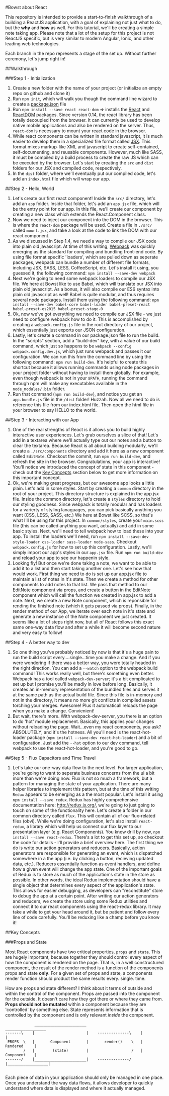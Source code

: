 #Bowst about React

This repository is intended to provide a start-to-finish walkthrough of a building a ReactJS application, with a goal of explaining not just what to do, but the **why** and **how** as well. For this tutorial, we'll be creating a simple note taking app.  Please note that a lot of the setup for this project is not ReactJS specific, but is very similar to modern Angular, Ionic, and other leading web technologies.

Each branch in the repo represents a stage of the set up.  Without further ceremony, let's jump right in!

##Walkthrough

###Step 1 - Initialization

1. Create a new folder with the name of your project (or initialize an empty repo on github and clone it)
2. Run `npm init`, which will walk you though the command line wizard to create a [package.json](https://docs.npmjs.com/files/package.json) file
3. Run `npm install --save react react-dom` => installs the [React](https://facebook.github.io/react/) and [ReactDOM](https://facebook.github.io/react/docs/top-level-api.html#reactdom) packages.  Since version 0.14, the react library has been totally decoupled from the browser.  It can currently be used to develop native mobile applications and also be rendered on the server. Thus, `react-dom` is necessary to mount your react code in the browser.
4. While react components can be written in standard javascript, it is much easier to develop them in a specialized file format called [JSX](https://facebook.github.io/react/docs/jsx-in-depth.html).  This format mixes markup-like XML and javascript to create self-contained, self-documenting, and reusable components.  However, much like SASS, it must be compiled by a build process to create the raw JS which can be executed by the browser.  Let's start by creating the `src` and `dist` folders for our JSX and compiled code, respectively.
5. In the `dist` folder, where we'll eventually put our compiled code, let's add an `index.html` file which will wrap our app.

##Step 2 - Hello, World

1. Let's create our first react component!  Inside the `src/` directory, let's add an `app` folder.  Inside that folder, let's add an `app.jsx` file, which will be the entry point for our app.  In this file, we'll create our component by creating a new class which extends the React.Component class.
2. Now we need to inject our component into the DOM in the browser.  This is where the `react-dom` package will be used.  Create a file in `./src/` called `mount.jsx`, and take a look at the code to link the DOM with our react component.
3. As we discussed in Step 1.4, we need a way to compile our JSX code into plain old javascript.  At time of this writing, [Webpack](https://webpack.github.io/docs/) was quickly emerging as the standard for compiling and bundling front-end code.  By using file format specific 'loaders', which are pulled down as seperate packages, webpack can bundle a number of different file formats, including JSX, SASS, LESS, CoffeeScript, etc.  Let's install it using, you guessed it, the following command: `npm install --save-dev webpack`
4. Next we're going to need some webpack loaders to compile our JSX file.  We here at Bowst like to use Babel, which will translate our JSX into plain old javascript.  As a bonus, it will also compile our ES6 syntax into plain old javascript as well!  Babel is quite modular, and thus requires several node packages.  Install them using the following command: `npm install --save-dev babel-core babel-loader babel-preset-react babel-preset-es2015 babel-preset-stage-0`
5. Ok, now we've got everything we need to compile our JSX file - we just need to configure webpack how to do it.  This is accomplished by creating a `webpack.config.js` file in the root directory of our project, which essentially just exports our JSON configuration.
6. Lastly, let's create a command in our package.json file to run the build.  In the "scripts" section, add a "build-dev" key, with a value of our build command, which just so happens to be `webpack --config webpack.config.dev.js`, which just runs webpack and passes it our configuration.  We can run this from the command line by using the following command: `npm run build-dev`.  It's helpful to create this shortcut because it allows running commands using node packages in your project folder without having to install them globally.  For example, even though webpack is not in your `$PATH`, running the command through npm will make any executables available in the `node_modules/.bin` folder.
7. Run that command (`npm run build-dev`), and notice you get an `app.bundle.js` file in the `/dist` folder!  Huzzah. Now all we need to do is reference this file from our index.html file.  Then open the html file in your browser to say HELLO to the world.

##Step 3 - Interacting with our App

1. One of the real strengths of React is it allows you to build highly interactive user experiences.  Let's grab ourselves a slice of that!  Let's add in a textarea where we'll actually type out our notes and a button to clear the textarea.  Because React is all about building modularly, we'll create a `./src/components` directory and add it here as a new component called `EditNote`.  Checkout the commit, run `npm run build-dev`, and refresh the site in the browser. Congratulations, your app is interactive!  You'll notice we introduced the concept of state in this component - check out the [Key Concepts](#key-concepts) section below to get more information on this important concept.
2. Ok, we're making great progress, but our awesome app looks a little plain.  Let's add in some styles.  Start by creating a `common` directory in the root of your project.  This directory structure is explained in the app.jsx file.  Inside the common directory, let's create a `styles` directory to hold our styling goodness.  Since webpack is totally modular and has loaders for a varierty of styling lanaguages, you can pick basically anything you want (CSS, LESS, SASS, etc.)  We here at Bowst like SCSS, so that's what I'll be using for this project.  In `common/styles`, create your `main.scss` file (this can be called anything you want, actually) and add in some basic styles.  Next, we'll need to tell webpack how to load these into your app.  To install the loaders we'll need, run `npm install --save-dev style-loader css-loader sass-loader node-sass`.  Checkout `webpack.config.js` for how to set up this configuration.  Lastly, we'll simply import our app's styles in our `app.jsx` file.  Run `npm run build-dev` and reload your app to see our happenin style.
3. Looking fly!  But once we're done taking a note, we want to be able to add it to a list and then start taking another one.  Let's see how that would work.  First thing we need to do is set up our app.jsx file to maintain a list of notes in it's state.  Then we create a method for other components to add notes to that list.  We pass that method to our EditNote component via props, and create a button in the EditNote component which will call the function we created in app.jsx to add a note.  Next, we create a new Note component, which is reponsible for rending the finished note (which it gets passed via props).  Finally, in the render method of our App, we iterate over each note in it's state and generate a new instance of the Note component we just created.  It seems like a lot of steps right now, but all of React follows this exact same one-way data flow and after a while it will become second nature and very easy to follow!

##Step 4 - A better way to dev

1. So one thing you've probably noticed by now is that it's a huge pain to run the build script every....single...time you make a change. And if you were wondering if there was a better way, you were totally headed in the right direction.  You can add a `--watch` option to the webpack build command!  This works really well, but there's something even better.  Webpack has a tool called `webpack-dev-server`; it's a bit complicated to set up but I promise you'll be madly in love before long.  Basically, it creates an in-memory representation of the bundled files and serves it at the same path as the actual build file.  Since this file is in-memory and not in the directory, it means no more git conflicts in compiled assets torching your merges.  Awesome!  Plus it automaticall reloads the page when you make a change.  Convienient!
2. But wait, there's more.  With webpack-dev-server, you there is an option to do 'hot' module replacement.  Basically, this applies your changes without reloading the page.  Wait...even my react components, you ask?  ABSOLUTELY, and it's the hotness.  All you'll need is the react-hot-loader package (`npm install --save-dev react-hot-loader`) and a bit of configuration. Just add the `--hot` option to our dev command, tell webpack to use the react-hot-loader, and you're good to go.

##Step 5 - Flux Capacitors and Time Travel

1. Let's take our one-way data flow to the next level.  For larger application, you're going to want to seperate business concerns from the ui a bit more than we're doing now.  Flux is not so much a framework, but a pattern for managing the state of your application.  There are many helper libraries to implement this pattern, but at the time of this writing `Redux` appears to be emerging as a the most popular.  Let's install it using `npm install --save redux`.  Redux has highly comprehensive documentation here: http://redux.js.org/, we're going to just going to touch on some of the functionality here.  Let's create a folder in our common directory called `flux`.  This will contain all of our flux-related files (obvi).  While we're doing configuration, let's also install `react-redux`, a library which will help us connect our flux layer to our presentation layer (e.g. React Components).  You know drill by now, `npm install --save react-redux`.  There's a lot to get this set up, so checkout the code for details - I'll provide a brief overview here.  The first thing we do is write our action generators and reducers.  Basically, action generators are responsible for generating an event, which is dispatched somewhere in a the app (i.e. by clicking a button, recieving updated data, etc.).  Reducers essentially function as event handlers, and define how a given event will change the app state.  One of the important goals of Redux is to store as much of the application's state in the store as possible.  In other words, the ideal Redux implementation should have a single object that determines every aspect of the application's state.  This allows for easier debugging, as developers can "reconstitute" store to debug the app at a certain point.  After writing our action generators and reducers, we create the store using some Redux utilities and connect it to our react components using the react-redux library.  It may take a while to get your head around it, but be patient and follow every line of code carefully.  You'll be reduxing like a champ before you know it!


##Key Concepts

###Props and State

Most React components have two critical properties, `props` and `state`.  This are hugely important, because together they should control every aspect of how the component is rendered on the page.  That is, in a well constructured component, the result of the render method is a function of the components props and state **only**.  For a given set of props and state, a components render function should product the same results every. single. time.  

How are props and state different?  I think about it terms of  outside and within the control of the component.  Props are passed into the component for the outside.  It doesn't care how they got there or where they came from.  **Props should not be mutated** within a component because they are 'controlled' by something else.  State represents information that is controlled by the component and is only relevant _inside_ the component.


```
			 _______________________                         __________________
-------\ 	|						|    --------------\    |                  |
 PROPS  \	|		Component		|	    render()    \	|     Rendered     |
     	/	|		 (state)		|                   /   |     Component    |
-------/	|_______________________|    --------------/    |__________________|


```



Each piece of data in your application should only be managed in one place.  Once you understand the way data flows, it allows developer to quickly understand where data is displayed and where it actually managed.

